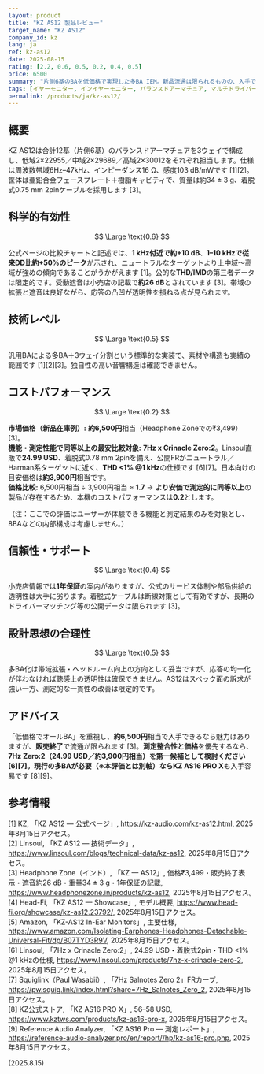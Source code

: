 ```yaml
---
layout: product
title: "KZ AS12 製品レビュー"
target_name: "KZ AS12"
company_id: kz
lang: ja
ref: kz-as12
date: 2025-08-15
rating: [2.2, 0.6, 0.5, 0.2, 0.4, 0.5]
price: 6500
summary: "片側6基のBAを低価格で実現した多BA IEM。新品流通は限られるものの、入手できれば依然として価格的魅力が大きいモデルです。"
tags: [イヤーモニター, インイヤーモニター, バランスドアーマチュア, マルチドライバー, 低価格]
permalink: /products/ja/kz-as12/
---
```

## 概要

KZ AS12は合計12基（片側6基）のバランスドアーマチュアを3ウェイで構成し、低域2×22955／中域2×29689／高域2×30012をそれぞれ担当します。仕様は周波数帯域6Hz–47kHz、インピーダンス16 Ω、感度103 dB/mWです [1][2]。筐体は亜鉛合金フェースプレート＋樹脂キャビティで、質量は約34 ± 3 g、着脱式0.75 mm 2pinケーブルを採用します [3]。

## 科学的有効性

$$ \Large \text{0.6} $$

公式ページの比較チャートと記述では、**1 kHz付近で約+10 dB**、**1–10 kHzで従来DD比約+50%のピーク**が示され、ニュートラルなターゲットより上中域〜高域が強めの傾向であることがうかがえます [1]。公的な**THD/IMD**の第三者データは限定的です。受動遮音は小売店の記載で**約26 dB**とされています [3]。帯域の拡張と遮音は良好ながら、応答の凸凹が透明性を損ねる点が見られます。

## 技術レベル

$$ \Large \text{0.5} $$

汎用BAによる多BA＋3ウェイ分割という標準的な実装で、素材や構造も実績の範囲です [1][2][3]。独自性の高い音響構造は確認できません。

## コストパフォーマンス

$$ \Large \text{0.2} $$

**市場価格（新品在庫例）:** **約6,500円**相当（Headphone Zoneでの₹3,499）[3]。  
**機能・測定性能で同等以上の最安比較対象:** **7Hz x Crinacle Zero:2**。Linsoul直販で**24.99 USD**、着脱式0.78 mm 2pinを備え、公開FRがニュートラル／Harman系ターゲットに近く、**THD <1% @1 kHz**の仕様です [6][7]。日本向けの目安価格は**約3,900円**相当です。  
**価格比較:** 6,500円相当 ÷ 3,900円相当 ≈ **1.7** → **より安価で測定的に同等以上**の製品が存在するため、本機のコストパフォーマンスは**0.2**とします。

（注：ここでの評価はユーザーが体験できる機能と測定結果のみを対象とし、8BAなどの内部構成は考慮しません。）

## 信頼性・サポート

$$ \Large \text{0.4} $$

小売店情報では**1年保証**の案内がありますが、公式のサービス体制や部品供給の透明性は大手に劣ります。着脱式ケーブルは断線対策として有効ですが、長期のドライバーマッチング等の公開データは限られます [3]。

## 設計思想の合理性

$$ \Large \text{0.5} $$

多BA化は帯域拡張・ヘッドルーム向上の方向として妥当ですが、応答の均一化が伴わなければ聴感上の透明性は確保できません。AS12はスペック面の訴求が強い一方、測定的な一貫性の改善は限定的です。

## アドバイス

「低価格でオールBA」を重視し、**約6,500円**相当で入手できるなら魅力はありますが、**販売終了**で流通が限られます [3]。**測定整合性と価格**を優先するなら、**7Hz Zero:2（24.99 USD／約3,900円相当）**を第一候補として検討ください [6][7]。現行の多BAが必要（※本評価とは別軸）なら**KZ AS16 PRO X**も入手容易です [8][9]。

## 参考情報

[1] KZ, 「KZ AS12 — 公式ページ」, https://kz-audio.com/kz-as12.html, 2025年8月15日アクセス。  
[2] Linsoul, 「KZ AS12 — 技術データ」, https://www.linsoul.com/blogs/technical-data/kz-as12, 2025年8月15日アクセス。  
[3] Headphone Zone（インド）, 「KZ — AS12」, 価格₹3,499・販売終了表示・遮音約26 dB・重量34 ± 3 g・1年保証の記載, https://www.headphonezone.in/products/kz-as12, 2025年8月15日アクセス。  
[4] Head-Fi, 「KZ AS12 — Showcase」, モデル概要, https://www.head-fi.org/showcase/kz-as12.23792/, 2025年8月15日アクセス。  
[5] Amazon, 「KZ-AS12 In-Ear Monitors」, 主要仕様, https://www.amazon.com/Isolating-Earphones-Headphones-Detachable-Universal-Fit/dp/B07TYD3R9V, 2025年8月15日アクセス。  
[6] Linsoul, 「7Hz x Crinacle Zero:2」, 24.99 USD・着脱式2pin・THD <1% @1 kHzの仕様, https://www.linsoul.com/products/7hz-x-crinacle-zero-2, 2025年8月15日アクセス。  
[7] Squiglink（Paul Wasabii）, 「7Hz Salnotes Zero 2」FRカーブ, https://pw.squig.link/index.html?share=7Hz_Salnotes_Zero_2, 2025年8月15日アクセス。  
[8] KZ公式ストア, 「KZ AS16 PRO X」, 56–58 USD, https://www.kztws.com/products/kz-as16-pro-x, 2025年8月15日アクセス。  
[9] Reference Audio Analyzer, 「KZ AS16 Pro — 測定レポート」, https://reference-audio-analyzer.pro/en/report//hp/kz-as16-pro.php, 2025年8月15日アクセス。

(2025.8.15)

